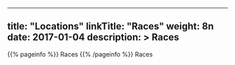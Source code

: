 
---
title: "Locations"
linkTitle: "Races"
weight: 8n
date: 2017-01-04
description: >
 Races
---

{{% pageinfo %}}
Races
{{% /pageinfo %}}
Races
